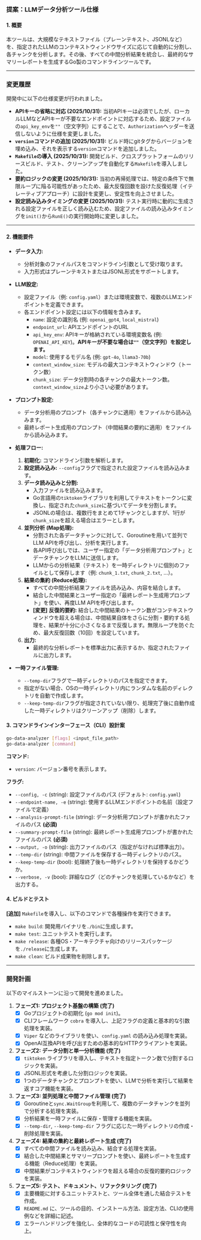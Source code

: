 ### **提案：LLMデータ分析ツール仕様**

#### **1. 概要**

本ツールは、大規模なテキストファイル（プレーンテキスト、JSONLなど）を、指定されたLLMのコンテキストウィンドウサイズに応じて自動的に分割し、各チャンクを分析します。その後、すべての中間分析結果を統合し、最終的なサマリーレポートを生成するGo製のコマンドラインツールです。

---
### **変更履歴**

開発中に以下の仕様変更が行われました。

*   **APIキーの省略に対応 (2025/10/31):** 当初APIキーは必須でしたが、ローカルLLMなどAPIキーが不要なエンドポイントに対応するため、設定ファイルの`api_key_env`を`""`（空文字列）にすることで、`Authorization`ヘッダーを送信しないように仕様を変更しました。
*   **`version`コマンドの追加 (2025/10/31):** ビルド時にgitタグからバージョンを埋め込み、それを表示する`version`コマンドを追加しました。
*   **`Makefile`の導入 (2025/10/31):** 開発ビルド、クロスプラットフォームのリリースビルド、テスト、クリーンアップを自動化する`Makefile`を導入しました。
*   **要約ロジックの変更 (2025/10/31):** 当初の再帰処理では、特定の条件下で無限ループに陥る可能性があったため、最大反復回数を設けた反復処理（イテレーティブアプローチ）に設計を変更し、安定性を向上させました。
*   **設定読み込みタイミングの変更 (2025/10/31):** テスト実行時に動的に生成される設定ファイルを正しく読み込むため、設定ファイルの読み込みタイミングを`init()`から`RunE()`の実行開始時に変更しました。

---

#### **2. 機能要件**

*   **データ入力:**
    *   分析対象のファイルパスをコマンドライン引数として受け取ります。
    *   入力形式はプレーンテキストまたはJSONL形式をサポートします。

*   **LLM設定:**
    *   設定ファイル（例: `config.yaml`）または環境変数で、複数のLLMエンドポイントを定義できます。
    *   各エンドポイント設定には以下の情報を含みます。
        *   `name`: 設定の識別名 (例: `openai_gpt4`, `local_mistral`)
        *   `endpoint_url`: APIエンドポイントのURL
        *   `api_key_env`: APIキーが格納されている環境変数名 (例: `OPENAI_API_KEY`)。**APIキーが不要な場合は`""`（空文字列）を設定します。**
        *   `model`: 使用するモデル名 (例: `gpt-4o`, `llama3-70b`)
        *   `context_window_size`: モデルの最大コンテキストウィンドウ（トークン数）
        *   `chunk_size`: データ分割時の各チャンクの最大トークン数。`context_window_size`より小さい必要があります。

*   **プロンプト設定:**
    *   データ分析用のプロンプト（各チャンクに適用）をファイルから読み込みます。
    *   最終レポート生成用のプロンプト（中間結果の要約に適用）をファイルから読み込みます。

*   **処理フロー:**
    1.  **初期化:** コマンドライン引数を解析します。
    2.  **設定読み込み:** `--config`フラグで指定された設定ファイルを読み込みます。
    3.  **データ読み込みと分割:**
        *   入力ファイルを読み込みます。
        *   Go言語用の`tiktoken`ライブラリを利用してテキストをトークンに変換し、指定された`chunk_size`に基づいてデータを分割します。
        *   JSONLの場合は、複数行をまとめて1チャンクとしますが、1行が`chunk_size`を超える場合はエラーとします。
    4.  **並列分析 (Map処理):**
        *   分割された各データチャンクに対して、Goroutineを用いて並列でLLM APIを呼び出し、分析を実行します。
        *   各API呼び出しでは、ユーザー指定の「データ分析用プロンプト」とデータチャンクをLLMに送信します。
        *   LLMからの分析結果（テキスト）を一時ディレクトリに個別のファイルとして保存します（例: `chunk_1.txt`, `chunk_2.txt`, ...）。
    5.  **結果の集約 (Reduce処理):**
        *   すべての中間分析結果ファイルを読み込み、内容を結合します。
        *   結合した中間結果とユーザー指定の「最終レポート生成用プロンプト」を使い、再度LLM APIを呼び出します。
        *   **[変更]** **反復的要約:** 結合した中間結果のトークン数がコンテキストウィンドウを超える場合は、中間結果自体をさらに分割・要約する処理を、結果が十分に小さくなるまで反復します。無限ループを防ぐため、最大反復回数（10回）を設定しています。
    6.  **出力:**
        *   最終的な分析レポートを標準出力に表示するか、指定されたファイルに出力します。

*   **一時ファイル管理:**
    *   `--temp-dir`フラグで一時ディレクトリのパスを指定できます。
    *   指定がない場合、OSの一時ディレクトリ内にランダムな名前のディレクトリを自動で作成します。
    *   `--keep-temp-dir`フラグが指定されていない限り、処理完了後に自動作成した一時ディレクトリはクリーンアップ（削除）します。

#### **3. コマンドラインインターフェース（CLI）設計案**

```bash
go-data-analyzer [flags] <input_file_path>
go-data-analyzer [command]
```

**コマンド:**
*   `version`: バージョン番号を表示します。

**フラグ:**

*   `--config, -c` (string): 設定ファイルのパス (デフォルト: `config.yaml`)
*   `--endpoint-name, -e` (string): 使用するLLMエンドポイントの名前（設定ファイルで定義）
*   `--analysis-prompt-file` (string): データ分析用プロンプトが書かれたファイルのパス **(必須)**
*   `--summary-prompt-file` (string): 最終レポート生成用プロンプトが書かれたファイルのパス **(必須)**
*   `--output, -o` (string): 出力ファイルのパス（指定がなければ標準出力）。
*   `--temp-dir` (string): 中間ファイルを保存する一時ディレクトリのパス。
*   `--keep-temp-dir` (bool): 処理終了後も一時ディレクトリを保持するかどうか。
*   `--verbose, -v` (bool): 詳細なログ（どのチャンクを処理しているかなど）を出力する。

#### **4. ビルドとテスト**

**[追加]** `Makefile`を導入し、以下のコマンドで各種操作を実行できます。

*   `make build`: 開発用バイナリを`./bin`に生成します。
*   `make test`: ユニットテストを実行します。
*   `make release`: 各種OS・アーキテクチャ向けのリリースパッケージを`./release`に生成します。
*   `make clean`: ビルド成果物を削除します。

---

### **開発計画**

以下のマイルストーンに沿って開発を進めました。

1.  **フェーズ1: プロジェクト基盤の構築 (完了)**
    *   [x] Goプロジェクトの初期化 (`go mod init`)。
    *   [x] CLIフレームワーク `cobra` を導入し、上記フラグの定義と基本的な引数処理を実装。
    *   [x] `Viper` などのライブラリを使い、`config.yaml` の読み込み処理を実装。
    *   [x] OpenAI互換APIを呼び出すための基本的なHTTPクライアントを実装。

2.  **フェーズ2: データ分割と単一分析機能 (完了)**
    *   [x] `tiktoken` ライブラリを導入し、テキストを指定トークン数で分割するロジックを実装。
    *   [x] JSONL形式を考慮した分割ロジックを実装。
    *   [x] 1つのデータチャンクとプロンプトを使い、LLMで分析を実行して結果を返すコア機能を実装。

3.  **フェーズ3: 並列処理と中間ファイル管理 (完了)**
    *   [x] Goroutineと`sync.WaitGroup`を利用して、複数のデータチャンクを並列で分析する処理を実装。
    *   [x] 分析結果を一時ファイルに保存・管理する機能を実装。
    *   [x] `--temp-dir`, `--keep-temp-dir` フラグに応じた一時ディレクトリの作成・削除処理を実装。

4.  **フェーズ4: 結果の集約と最終レポート生成 (完了)**
    *   [x] すべての中間ファイルを読み込み、結合する処理を実装。
    *   [x] 結合した中間結果とサマリープロンプトを使い、最終レポートを生成する機能（Reduce処理）を実装。
    *   [x] 中間結果がコンテキストウィンドウを超える場合の反復的要約ロジックを実装。

5.  **フェーズ5: テスト、ドキュメント、リファクタリング (完了)**
    *   [x] 主要機能に対するユニットテストと、ツール全体を通した結合テストを作成。
    *   [x] `README.md` に、ツールの目的、インストール方法、設定方法、CLIの使用例などを詳細に記述。
    *   [x] エラーハンドリングを強化し、全体的なコードの可読性と保守性を向上。